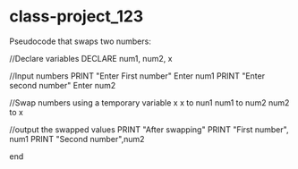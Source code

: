 # class-project_123
Pseudocode that swaps two numbers:

//Declare variables
DECLARE num1, num2, x

//Input numbers
PRINT "Enter First number"
Enter num1
PRINT "Enter second number"
Enter num2

//Swap numbers using a temporary variable x
x to nun1
num1 to num2
num2 to x

//output the swapped values
PRINT "After swapping"
PRINT "First number", num1
PRINT "Second number",num2

end




